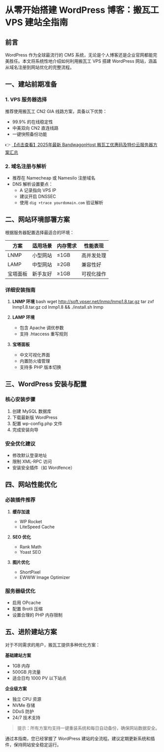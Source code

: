 # 从零开始搭建 WordPress 博客：搬瓦工 VPS 建站全指南

## 前言
WordPress 作为全球最流行的 CMS 系统，无论是个人博客还是企业官网都能完美胜任。本文将系统性地介绍如何利用搬瓦工 VPS 搭建 WordPress 网站，涵盖从域名注册到网站优化的完整流程。

## 一、建站前期准备
### 1. VPS 服务器选择
推荐使用搬瓦工 CN2 GIA 线路方案，具备以下优势：
- 99.9% 的在线稳定性
- 中美双向 CN2 直连线路
- 一键快照备份功能

👉 [【点击查看】2025年最新 BandwagonHost 搬瓦工优惠码及特价云服务器方案汇总](https://bit.ly/banwagon)

### 2. 域名注册与解析
- 推荐在 Namecheap 或 Namesilo 注册域名
- DNS 解析设置要点：
  - A 记录指向 VPS IP
  - 建议开启 DNSSEC
  - 使用 `dig +trace yourdomain.com` 验证解析

## 二、网站环境部署方案
根据服务器配置选择最适合的环境：

| 方案 | 适用场景 | 内存需求 | 性能表现 |
|------|----------|----------|----------|
| LNMP | 小型网站 | ≤1GB | 高并发处理 |
| LAMP | 中型网站 | ≥2GB | 兼容性好 |
| 宝塔面板 | 新手友好 | ≥1GB | 可视化操作 |

### 详细安装指南
1. **LNMP 环境**
   bash
   wget http://soft.vpser.net/lnmp/lnmp1.8.tar.gz
   tar zxf lnmp1.8.tar.gz
   cd lnmp1.8 && ./install.sh lnmp
   

2. **LAMP 环境**
   - 包含 Apache 调优参数
   - 支持 .htaccess 重写规则

3. **宝塔面板**
   - 中文可视化界面
   - 内置防火墙管理
   - 支持多 PHP 版本切换

## 三、WordPress 安装与配置
### 核心安装步骤
1. 创建 MySQL 数据库
2. 下载最新版 WordPress
3. 配置 wp-config.php 文件
4. 完成安装向导

### 安全优化建议
- 修改默认登录地址
- 限制 XML-RPC 访问
- 安装安全插件（如 Wordfence）

## 四、网站性能优化
### 必装插件推荐
1. **缓存加速**
   - WP Rocket
   - LiteSpeed Cache

2. **SEO 优化**
   - Rank Math
   - Yoast SEO

3. **图片优化**
   - ShortPixel
   - EWWW Image Optimizer

### 服务器级优化
- 启用 OPcache
- 配置 Brotli 压缩
- 设置合理的 PHP 内存限制

## 五、进阶建站方案
对于不同需求的用户，搬瓦工提供多种优化方案：

**基础建站方案**
- 1GB 内存
- 500GB 月流量
- 适合日均 1000 PV 以下站点

**企业级方案**
- 独立 CPU 资源
- NVMe 存储
- DDoS 防护
- 24/7 技术支持

> 提示：所有方案均支持一键重装系统和每日自动备份，确保网站数据安全。

通过本指南，您已经掌握了 WordPress 建站的全流程。建议定期更新系统和插件，保持网站安全稳定运行。